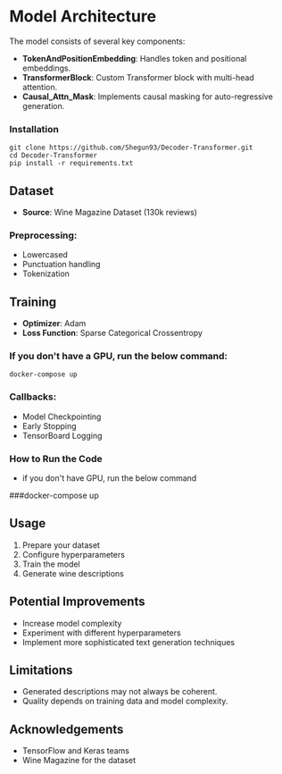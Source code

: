 # Model Architecture

The model consists of several key components:

- **TokenAndPositionEmbedding**: Handles token and positional embeddings.
- **TransformerBlock**: Custom Transformer block with multi-head attention.
- **Causal_Attn_Mask**: Implements causal masking for auto-regressive generation.
### Installation

```
git clone https://github.com/Shegun93/Decoder-Transformer.git
cd Decoder-Transformer
pip install -r requirements.txt

```


## Dataset

- **Source**: Wine Magazine Dataset (130k reviews)
  
### Preprocessing:
- Lowercased
- Punctuation handling
- Tokenization

## Training

- **Optimizer**: Adam
- **Loss Function**: Sparse Categorical Crossentropy
### If you don't have a GPU, run the below command:
```
docker-compose up

```
### Callbacks:
- Model Checkpointing
- Early Stopping
- TensorBoard Logging
### How to Run the Code
- if you don't have GPU, run the below command

###docker-compose up
## Usage

1. Prepare your dataset
2. Configure hyperparameters
3. Train the model
4. Generate wine descriptions

## Potential Improvements

- Increase model complexity
- Experiment with different hyperparameters
- Implement more sophisticated text generation techniques

## Limitations

- Generated descriptions may not always be coherent.
- Quality depends on training data and model complexity.

## Acknowledgements

- TensorFlow and Keras teams
- Wine Magazine for the dataset

